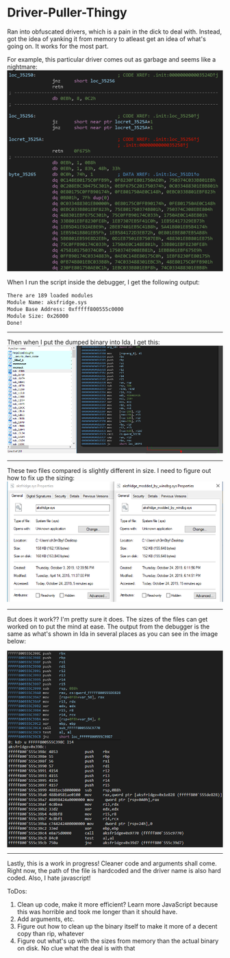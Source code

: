 # Driver-Puller-Thingy

Ran into obfuscated drivers, which is a pain in the dick to deal with. Instead, got the idea of yanking it from memory to atleast get an idea of what's going on. It works for the most part. 

For example, this particular driver comes out as garbage and seems like a nightmare:
![aksfridge](https://github.com/ch3rn0byl/Driver-Puller-Thingy/blob/master/wtf.PNG)

When I run the script inside the debugger, I get the following output:
```
There are 189 loaded modules
Module Name: aksfridge.sys
Modue Base Address: 0xfffff800555c0000
Module Size: 0x26000
Done!
```
---

Then when I put the dumped binary into Ida, I get this:
![output](https://github.com/ch3rn0byl/Driver-Puller-Thingy/blob/master/fml.PNG)

---

These two files compared is slightly different in size. I need to figure out how to fix up the sizing:
![comparison](https://github.com/ch3rn0byl/Driver-Puller-Thingy/blob/master/comp.PNG)

---

But does it work?? I'm pretty sure it does. The sizes of the files can get worked on to put the mind at ease. The output from the debugger is the same as what's shown in Ida in several places as you can see in the image below:

<img align="center" src="https://github.com/ch3rn0byl/Driver-Puller-Thingy/blob/master/sick.png">

---

Lastly, this is a work in progress! Cleaner code and arguments shall come. Right now, the path of the file is hardcoded and the driver name is also hard coded. Also, I hate javascript!

ToDos:
  1. Clean up code, make it more efficient? Learn more JavaScript because this was horrible and took me longer than it should have.
  2. Add arguments, etc.
  3. Figure out how to clean up the binary itself to make it more of a decent copy than rip, whatever
  4. Figure out what's up with the sizes from memory than the actual binary on disk. No clue what the deal is with that
